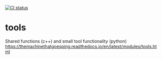 <!--
SPDX-FileCopyrightText: 2022 - 2023 Peter Urban, Ghent University

SPDX-License-Identifier: CC0-1.0
-->
<a href="https://github.com/themachinethatgoesping/tools/actions/workflows/ci.yml">
  <img src="https://github.com/themachinethatgoesping/tools/actions/workflows/ci.yml/badge.svg" alt='CI status'/>
</a>

# tools
Shared functions (c++) and small tool functionality (python) </br>
https://themachinethatgoesping.readthedocs.io/en/latest/modules/tools.html
